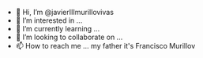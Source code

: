 - 👋 Hi, I’m @javierIIImurillovivas
- 👀 I’m interested in ...
- 🌱 I’m currently learning ...
- 💞️ I’m looking to collaborate on ...
- 📫 How to reach me ...
my father it's Francisco Murillov

<!---
javierIIImurillovivas/javierIIImurillovivas is a ✨ special ✨ repository because its `README.md` (this file) appears on your GitHub profile.
You can click the Preview link to take a look at your changes.
--->
